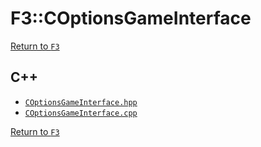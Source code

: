 # F3::COptionsGameInterface

[Return to `F3`](/docs/F3.md)

## C++

- [`COptionsGameInterface.hpp`](/c++/include/COptionsGameInterface.hpp)
- [`COptionsGameInterface.cpp`](/c++/source/COptionsGameInterface.cpp)

[Return to `F3`](/docs/F3.md)